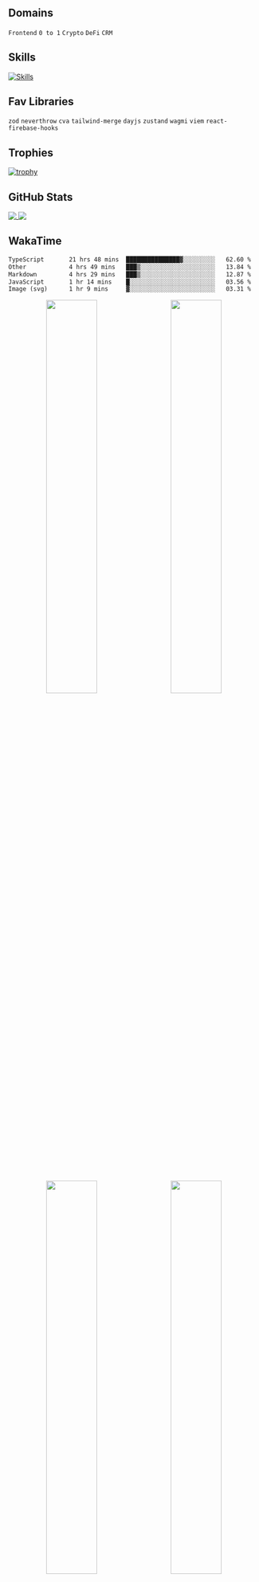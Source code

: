 ## Domains
`Frontend` `0 to 1` `Crypto` `DeFi` `CRM`

## Skills

[![Skills](https://skillicons.dev/icons?i=ts,nextjs,react,tailwind,graphql,vercel,firebase,sentry,webstorm)](https://skillicons.dev)

## Fav Libraries
`zod` `neverthrow` `cva` `tailwind-merge` `dayjs` `zustand` `wagmi` `viem` `react-firebase-hooks`

## Trophies

[![trophy](https://github-profile-trophy.vercel.app/?username=o3osatoshi&theme=gitdimmed)](https://github.com/ryo-ma/github-profile-trophy)

## GitHub Stats

<a href="https://github.com/anuraghazra/github-readme-stats">
  <img align="top" src="https://github-readme-stats-rho-blond-52.vercel.app/api?username=o3osatoshi&theme=apprentice&show_icons=true" />
</a>
<a href="https://github.com/anuraghazra/convoychat">
  <img align="top" src="https://github-readme-stats-rho-blond-52.vercel.app/api/top-langs?username=o3osatoshi&theme=apprentice&hide=ruby,scss,shell" />
</a>

## WakaTime

<!--START_SECTION:waka-->

```txt
TypeScript       21 hrs 48 mins  ███████████████▓░░░░░░░░░   62.60 %
Other            4 hrs 49 mins   ███▒░░░░░░░░░░░░░░░░░░░░░   13.84 %
Markdown         4 hrs 29 mins   ███▒░░░░░░░░░░░░░░░░░░░░░   12.87 %
JavaScript       1 hr 14 mins    █░░░░░░░░░░░░░░░░░░░░░░░░   03.56 %
Image (svg)      1 hr 9 mins     ▓░░░░░░░░░░░░░░░░░░░░░░░░   03.31 %
```

<!--END_SECTION:waka-->

<p align="center">
  <img src="https://wakatime.com/share/@o3osatoshi/cb0d483f-6703-43ed-956b-1ffaae02c1a5.svg" width="45%" style="display: inline-block; margin-right: 2%;">
  <img src="https://wakatime.com/share/@o3osatoshi/8b66bd2a-9221-4704-bef2-660a0034aa2a.svg" width="45%" style="display: inline-block; margin-left: 2%;">
</p>

<p align="center">
  <img src="https://wakatime.com/share/@o3osatoshi/c85d66c0-fa13-4b74-9e18-8a2855e48fd0.svg" width="45%" style="display: inline-block; margin-right: 2%;">
  <img src="https://wakatime.com/share/@o3osatoshi/f8f850a0-f9b9-4337-8d79-16af844942e8.svg" width="45%" style="display: inline-block; margin-left: 2%;">
</p>
